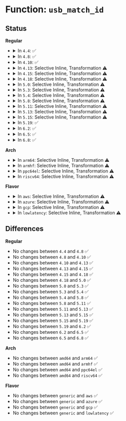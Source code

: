 # Function: <code>usb_match_id</code>

## Status
<b>Regular</b>
<ul>
<li>
<details>
<summary>In <code>4.4</code>: ✅</summary>

```c
const struct usb_device_id *usb_match_id(struct usb_interface *interface, const struct usb_device_id *id);
```

**Collision:** Unique Global

**Inline:** No

**Transformation:** False

**Instances:**

```
In drivers/usb/core/driver.c (ffffffff81614a90)
Location: drivers/usb/core/driver.c:766
Inline: False
Direct callers:
  - drivers/usb/core/driver.c:usb_probe_interface
```
**Symbols:**

```
ffffffff81614a90-ffffffff81614b00: usb_match_id (STB_GLOBAL)
```
</details>
</li>
<li>
<details>
<summary>In <code>4.8</code>: ✅</summary>

```c
const struct usb_device_id *usb_match_id(struct usb_interface *interface, const struct usb_device_id *id);
```

**Collision:** Unique Global

**Inline:** No

**Transformation:** False

**Instances:**

```
In drivers/usb/core/driver.c (ffffffff81674a40)
Location: drivers/usb/core/driver.c:776
Inline: False
Direct callers:
  - drivers/usb/core/driver.c:usb_probe_interface
```
**Symbols:**

```
ffffffff81674a40-ffffffff81674ab0: usb_match_id (STB_GLOBAL)
```
</details>
</li>
<li>
<details>
<summary>In <code>4.10</code>: ✅</summary>

```c
const struct usb_device_id *usb_match_id(struct usb_interface *interface, const struct usb_device_id *id);
```

**Collision:** Unique Global

**Inline:** No

**Transformation:** False

**Instances:**

```
In drivers/usb/core/driver.c (ffffffff816a26d0)
Location: drivers/usb/core/driver.c:779
Inline: False
Direct callers:
  - drivers/usb/core/driver.c:usb_probe_interface
```
**Symbols:**

```
ffffffff816a26d0-ffffffff816a2740: usb_match_id (STB_GLOBAL)
```
</details>
</li>
<li>
<details>
<summary>In <code>4.13</code>: Selective Inline, Transformation ⚠️</summary>

```c
const struct usb_device_id *usb_match_id(struct usb_interface *interface, const struct usb_device_id *id);
```

**Collision:** Unique Global

**Inline:** Selective

**Transformation:** True

**Instances:**

```
In drivers/usb/core/driver.c (ffffffff816b82d6)
Location: drivers/usb/core/driver.c:779
Inline: True
Inline callers:
  - drivers/usb/core/driver.c:usb_probe_interface
Direct callers:
  - drivers/usb/core/driver.c:usb_probe_interface
```
**Symbols:**

```
ffffffff816b7830-ffffffff816b789b: usb_match_id.part.11 (STB_LOCAL)
ffffffff816b78a0-ffffffff816b78b8: usb_match_id (STB_GLOBAL)
```
</details>
</li>
<li>
<details>
<summary>In <code>4.15</code>: Selective Inline, Transformation ⚠️</summary>

```c
const struct usb_device_id *usb_match_id(struct usb_interface *interface, const struct usb_device_id *id);
```

**Collision:** Unique Global

**Inline:** Selective

**Transformation:** True

**Instances:**

```
In drivers/usb/core/driver.c (ffffffff81723beb)
Location: drivers/usb/core/driver.c:779
Inline: True
Inline callers:
  - drivers/usb/core/driver.c:usb_probe_interface
Direct callers:
  - drivers/usb/core/driver.c:usb_probe_interface
```
**Symbols:**

```
ffffffff817230f0-ffffffff8172315b: usb_match_id.part.11 (STB_LOCAL)
ffffffff81723160-ffffffff81723178: usb_match_id (STB_GLOBAL)
```
</details>
</li>
<li>
<details>
<summary>In <code>4.18</code>: Selective Inline, Transformation ⚠️</summary>

```c
const struct usb_device_id *usb_match_id(struct usb_interface *interface, const struct usb_device_id *id);
```

**Collision:** Unique Global

**Inline:** Selective

**Transformation:** True

**Instances:**

```
In drivers/usb/core/driver.c (ffffffff8176282b)
Location: drivers/usb/core/driver.c:779
Inline: True
Inline callers:
  - drivers/usb/core/driver.c:usb_probe_interface
Direct callers:
  - drivers/usb/core/driver.c:usb_probe_interface
```
**Symbols:**

```
ffffffff81761da0-ffffffff81761e0b: usb_match_id.part.14 (STB_LOCAL)
ffffffff81761e10-ffffffff81761e28: usb_match_id (STB_GLOBAL)
```
</details>
</li>
<li>
<details>
<summary>In <code>5.0</code>: Selective Inline, Transformation ⚠️</summary>

```c
const struct usb_device_id *usb_match_id(struct usb_interface *interface, const struct usb_device_id *id);
```

**Collision:** Unique Global

**Inline:** Selective

**Transformation:** True

**Instances:**

```
In drivers/usb/core/driver.c (ffffffff81786e39)
Location: drivers/usb/core/driver.c:776
Inline: True
Inline callers:
  - drivers/usb/core/driver.c:usb_probe_interface
Direct callers:
  - drivers/usb/core/driver.c:usb_probe_interface
```
**Symbols:**

```
ffffffff817863b0-ffffffff8178641b: usb_match_id.part.14 (STB_LOCAL)
ffffffff81786420-ffffffff81786438: usb_match_id (STB_GLOBAL)
```
</details>
</li>
<li>
<details>
<summary>In <code>5.3</code>: Selective Inline, Transformation ⚠️</summary>

```c
const struct usb_device_id *usb_match_id(struct usb_interface *interface, const struct usb_device_id *id);
```

**Collision:** Unique Global

**Inline:** Selective

**Transformation:** True

**Instances:**

```
In drivers/usb/core/driver.c (ffffffff817c5318)
Location: drivers/usb/core/driver.c:771
Inline: True
Inline callers:
  - drivers/usb/core/driver.c:usb_probe_interface
Direct callers:
  - drivers/usb/core/driver.c:usb_probe_interface
```
**Symbols:**

```
ffffffff817c4880-ffffffff817c48f4: usb_match_id.part.0 (STB_LOCAL)
ffffffff817c4900-ffffffff817c4918: usb_match_id (STB_GLOBAL)
```
</details>
</li>
<li>
<details>
<summary>In <code>5.4</code>: Selective Inline, Transformation ⚠️</summary>

```c
const struct usb_device_id *usb_match_id(struct usb_interface *interface, const struct usb_device_id *id);
```

**Collision:** Unique Global

**Inline:** Selective

**Transformation:** True

**Instances:**

```
In drivers/usb/core/driver.c (ffffffff817f5cb8)
Location: drivers/usb/core/driver.c:771
Inline: True
Inline callers:
  - drivers/usb/core/driver.c:usb_probe_interface
Direct callers:
  - drivers/usb/core/driver.c:usb_probe_interface
```
**Symbols:**

```
ffffffff817f5220-ffffffff817f5294: usb_match_id.part.0 (STB_LOCAL)
ffffffff817f52a0-ffffffff817f52b8: usb_match_id (STB_GLOBAL)
```
</details>
</li>
<li>
<details>
<summary>In <code>5.8</code>: Selective Inline, Transformation ⚠️</summary>

```c
const struct usb_device_id *usb_match_id(struct usb_interface *interface, const struct usb_device_id *id);
```

**Collision:** Unique Global

**Inline:** Selective

**Transformation:** True

**Instances:**

```
In drivers/usb/core/driver.c (ffffffff818c5492)
Location: drivers/usb/core/driver.c:806
Inline: True
Inline callers:
  - drivers/usb/core/driver.c:usb_device_match
  - drivers/usb/core/driver.c:usb_probe_interface
Direct callers:
  - drivers/usb/core/driver.c:usb_device_match
  - drivers/usb/core/driver.c:usb_probe_interface
```
**Symbols:**

```
ffffffff818c52e0-ffffffff818c537e: usb_match_id.part.0 (STB_LOCAL)
ffffffff818c5380-ffffffff818c5398: usb_match_id (STB_GLOBAL)
```
</details>
</li>
<li>
<details>
<summary>In <code>5.11</code>: Selective Inline, Transformation ⚠️</summary>

```c
const struct usb_device_id *usb_match_id(struct usb_interface *interface, const struct usb_device_id *id);
```

**Collision:** Unique Global

**Inline:** Selective

**Transformation:** True

**Instances:**

```
In drivers/usb/core/driver.c (ffffffff818d16be)
Location: drivers/usb/core/driver.c:806
Inline: True
Inline callers:
  - drivers/usb/core/driver.c:usb_device_match
  - drivers/usb/core/driver.c:usb_probe_interface
Direct callers:
  - drivers/usb/core/driver.c:usb_device_match
  - drivers/usb/core/driver.c:usb_probe_interface
```
**Symbols:**

```
ffffffff818d1110-ffffffff818d11ae: usb_match_id.part.0 (STB_LOCAL)
ffffffff818d11b0-ffffffff818d11c8: usb_match_id (STB_GLOBAL)
```
</details>
</li>
<li>
<details>
<summary>In <code>5.13</code>: Selective Inline, Transformation ⚠️</summary>

```c
const struct usb_device_id *usb_match_id(struct usb_interface *interface, const struct usb_device_id *id);
```

**Collision:** Unique Global

**Inline:** Selective

**Transformation:** True

**Instances:**

```
In drivers/usb/core/driver.c (ffffffff818b4cde)
Location: drivers/usb/core/driver.c:802
Inline: True
Inline callers:
  - drivers/usb/core/driver.c:usb_device_match
  - drivers/usb/core/driver.c:usb_probe_interface
Direct callers:
  - drivers/usb/core/driver.c:usb_device_match
  - drivers/usb/core/driver.c:usb_probe_interface
```
**Symbols:**

```
ffffffff818b4730-ffffffff818b47ce: usb_match_id.part.0 (STB_LOCAL)
ffffffff818b47d0-ffffffff818b47e8: usb_match_id (STB_GLOBAL)
```
</details>
</li>
<li>
<details>
<summary>In <code>5.15</code>: Selective Inline, Transformation ⚠️</summary>

```c
const struct usb_device_id *usb_match_id(struct usb_interface *interface, const struct usb_device_id *id);
```

**Collision:** Unique Global

**Inline:** Selective

**Transformation:** True

**Instances:**

```
In drivers/usb/core/driver.c (ffffffff8194a20e)
Location: drivers/usb/core/driver.c:802
Inline: True
Inline callers:
  - drivers/usb/core/driver.c:usb_device_match
  - drivers/usb/core/driver.c:usb_probe_interface
Direct callers:
  - drivers/usb/core/driver.c:usb_device_match
  - drivers/usb/core/driver.c:usb_probe_interface
```
**Symbols:**

```
ffffffff81949c60-ffffffff81949cfe: usb_match_id.part.0 (STB_LOCAL)
ffffffff81949d00-ffffffff81949d18: usb_match_id (STB_GLOBAL)
```
</details>
</li>
<li>
<details>
<summary>In <code>5.19</code>: ✅</summary>

```c
const struct usb_device_id *usb_match_id(struct usb_interface *interface, const struct usb_device_id *id);
```

**Collision:** Unique Global

**Inline:** No

**Transformation:** False

**Instances:**

```
In drivers/usb/core/driver.c (ffffffff81aa28c0)
Location: drivers/usb/core/driver.c:802
Inline: False
Direct callers:
  - drivers/usb/core/driver.c:usb_device_match
  - drivers/usb/core/driver.c:usb_probe_interface
```
**Symbols:**

```
ffffffff81aa28c0-ffffffff81aa2973: usb_match_id (STB_GLOBAL)
```
</details>
</li>
<li>
<details>
<summary>In <code>6.2</code>: ✅</summary>

```c
const struct usb_device_id *usb_match_id(struct usb_interface *interface, const struct usb_device_id *id);
```

**Collision:** Unique Global

**Inline:** No

**Transformation:** False

**Instances:**

```
In drivers/usb/core/driver.c (ffffffff81c28300)
Location: drivers/usb/core/driver.c:802
Inline: False
Direct callers:
  - drivers/usb/core/driver.c:usb_device_match
  - drivers/usb/core/driver.c:usb_probe_interface
```
**Symbols:**

```
ffffffff81c28300-ffffffff81c283b3: usb_match_id (STB_GLOBAL)
```
</details>
</li>
<li>
<details>
<summary>In <code>6.5</code>: ✅</summary>

```c
const struct usb_device_id *usb_match_id(struct usb_interface *interface, const struct usb_device_id *id);
```

**Collision:** Unique Global

**Inline:** No

**Transformation:** False

**Instances:**

```
In drivers/usb/core/driver.c (ffffffff81c8f2d0)
Location: drivers/usb/core/driver.c:802
Inline: False
Direct callers:
  - drivers/usb/core/driver.c:usb_device_match
  - drivers/usb/core/driver.c:usb_probe_interface
```
**Symbols:**

```
ffffffff81c8f2d0-ffffffff81c8f386: usb_match_id (STB_GLOBAL)
```
</details>
</li>
<li>
<details>
<summary>In <code>6.8</code>: ✅</summary>

```c
const struct usb_device_id *usb_match_id(struct usb_interface *interface, const struct usb_device_id *id);
```

**Collision:** Unique Global

**Inline:** No

**Transformation:** False

**Instances:**

```
In drivers/usb/core/driver.c (ffffffff81d43e50)
Location: drivers/usb/core/driver.c:805
Inline: False
Direct callers:
  - drivers/usb/core/driver.c:usb_device_match
  - drivers/usb/core/driver.c:usb_probe_interface
```
**Symbols:**

```
ffffffff81d43e50-ffffffff81d43f06: usb_match_id (STB_GLOBAL)
```
</details>
</li>
</ul>
<b>Arch</b>
<ul>
<li>
<details>
<summary>In <code>arm64</code>: Selective Inline, Transformation ⚠️</summary>

```c
const struct usb_device_id *usb_match_id(struct usb_interface *interface, const struct usb_device_id *id);
```

**Collision:** Unique Global

**Inline:** Selective

**Transformation:** True

**Instances:**

```
In drivers/usb/core/driver.c (ffff800010a26c88)
Location: drivers/usb/core/driver.c:771
Inline: True
Inline callers:
  - drivers/usb/core/driver.c:usb_probe_interface
Direct callers:
  - drivers/usb/core/driver.c:usb_probe_interface
```
**Symbols:**

```
ffff800010a26050-ffff800010a260dc: usb_match_id.part.0 (STB_LOCAL)
ffff800010a260e0-ffff800010a26120: usb_match_id (STB_GLOBAL)
```
</details>
</li>
<li>
<details>
<summary>In <code>armhf</code>: Selective Inline, Transformation ⚠️</summary>

```c
const struct usb_device_id *usb_match_id(struct usb_interface *interface, const struct usb_device_id *id);
```

**Collision:** Unique Global

**Inline:** Selective

**Transformation:** True

**Instances:**

```
In drivers/usb/core/driver.c (c0afcce4)
Location: drivers/usb/core/driver.c:771
Inline: True
Inline callers:
  - drivers/usb/core/driver.c:usb_probe_interface
Direct callers:
  - drivers/usb/core/driver.c:usb_probe_interface
```
**Symbols:**

```
c0afc1d8-c0afc25c: usb_match_id.part.0 (STB_LOCAL)
c0afc25c-c0afc288: usb_match_id (STB_GLOBAL)
```
</details>
</li>
<li>
<details>
<summary>In <code>ppc64el</code>: Selective Inline, Transformation ⚠️</summary>

```c
const struct usb_device_id *usb_match_id(struct usb_interface *interface, const struct usb_device_id *id);
```

**Collision:** Unique Global

**Inline:** Selective

**Transformation:** True

**Instances:**

```
In drivers/usb/core/driver.c (c000000000ae2664)
Location: drivers/usb/core/driver.c:771
Inline: True
Inline callers:
  - drivers/usb/core/driver.c:usb_probe_interface
Direct callers:
  - drivers/usb/core/driver.c:usb_probe_interface
```
**Symbols:**

```
c000000000ae14b0-c000000000ae1564: usb_match_id.part.0 (STB_LOCAL)
c000000000ae1570-c000000000ae1598: usb_match_id (STB_GLOBAL)
```
</details>
</li>
<li>
<details>
<summary>In <code>riscv64</code>: Selective Inline, Transformation ⚠️</summary>

```c
const struct usb_device_id *usb_match_id(struct usb_interface *interface, const struct usb_device_id *id);
```

**Collision:** Unique Global

**Inline:** Selective

**Transformation:** True

**Instances:**

```
In drivers/usb/core/driver.c (ffffffe000648aaa)
Location: drivers/usb/core/driver.c:771
Inline: True
Inline callers:
  - drivers/usb/core/driver.c:usb_probe_interface
Direct callers:
  - drivers/usb/core/driver.c:usb_probe_interface
```
**Symbols:**

```
ffffffe000647fdc-ffffffe000648048: usb_match_id.part.0 (STB_LOCAL)
ffffffe000648048-ffffffe000648080: usb_match_id (STB_GLOBAL)
```
</details>
</li>
</ul>
<b>Flavor</b>
<ul>
<li>
<details>
<summary>In <code>aws</code>: Selective Inline, Transformation ⚠️</summary>

```c
const struct usb_device_id *usb_match_id(struct usb_interface *interface, const struct usb_device_id *id);
```

**Collision:** Unique Global

**Inline:** Selective

**Transformation:** True

**Instances:**

```
In drivers/usb/core/driver.c (ffffffff817ae098)
Location: drivers/usb/core/driver.c:771
Inline: True
Inline callers:
  - drivers/usb/core/driver.c:usb_probe_interface
Direct callers:
  - drivers/usb/core/driver.c:usb_probe_interface
```
**Symbols:**

```
ffffffff817ad600-ffffffff817ad674: usb_match_id.part.0 (STB_LOCAL)
ffffffff817ad680-ffffffff817ad698: usb_match_id (STB_GLOBAL)
```
</details>
</li>
<li>
<details>
<summary>In <code>azure</code>: Selective Inline, Transformation ⚠️</summary>

```c
const struct usb_device_id *usb_match_id(struct usb_interface *interface, const struct usb_device_id *id);
```

**Collision:** Unique Global

**Inline:** Selective

**Transformation:** True

**Instances:**

```
In drivers/usb/core/driver.c (ffffffff8179fa98)
Location: drivers/usb/core/driver.c:771
Inline: True
Inline callers:
  - drivers/usb/core/driver.c:usb_probe_interface
Direct callers:
  - drivers/usb/core/driver.c:usb_probe_interface
```
**Symbols:**

```
ffffffff8179f000-ffffffff8179f074: usb_match_id.part.0 (STB_LOCAL)
ffffffff8179f080-ffffffff8179f098: usb_match_id (STB_GLOBAL)
```
</details>
</li>
<li>
<details>
<summary>In <code>gcp</code>: Selective Inline, Transformation ⚠️</summary>

```c
const struct usb_device_id *usb_match_id(struct usb_interface *interface, const struct usb_device_id *id);
```

**Collision:** Unique Global

**Inline:** Selective

**Transformation:** True

**Instances:**

```
In drivers/usb/core/driver.c (ffffffff817eab38)
Location: drivers/usb/core/driver.c:771
Inline: True
Inline callers:
  - drivers/usb/core/driver.c:usb_probe_interface
Direct callers:
  - drivers/usb/core/driver.c:usb_probe_interface
```
**Symbols:**

```
ffffffff817ea0a0-ffffffff817ea114: usb_match_id.part.0 (STB_LOCAL)
ffffffff817ea120-ffffffff817ea138: usb_match_id (STB_GLOBAL)
```
</details>
</li>
<li>
<details>
<summary>In <code>lowlatency</code>: Selective Inline, Transformation ⚠️</summary>

```c
const struct usb_device_id *usb_match_id(struct usb_interface *interface, const struct usb_device_id *id);
```

**Collision:** Unique Global

**Inline:** Selective

**Transformation:** True

**Instances:**

```
In drivers/usb/core/driver.c (ffffffff81804d78)
Location: drivers/usb/core/driver.c:771
Inline: True
Inline callers:
  - drivers/usb/core/driver.c:usb_probe_interface
Direct callers:
  - drivers/usb/core/driver.c:usb_probe_interface
```
**Symbols:**

```
ffffffff818042f0-ffffffff81804364: usb_match_id.part.0 (STB_LOCAL)
ffffffff81804370-ffffffff81804388: usb_match_id (STB_GLOBAL)
```
</details>
</li>
</ul>

## Differences
<b>Regular</b>
<ul>
<li>
No changes between <code>4.4</code> and <code>4.8</code> ✅
</li>
<li>
No changes between <code>4.8</code> and <code>4.10</code> ✅
</li>
<li>
No changes between <code>4.10</code> and <code>4.13</code> ✅
</li>
<li>
No changes between <code>4.13</code> and <code>4.15</code> ✅
</li>
<li>
No changes between <code>4.15</code> and <code>4.18</code> ✅
</li>
<li>
No changes between <code>4.18</code> and <code>5.0</code> ✅
</li>
<li>
No changes between <code>5.0</code> and <code>5.3</code> ✅
</li>
<li>
No changes between <code>5.3</code> and <code>5.4</code> ✅
</li>
<li>
No changes between <code>5.4</code> and <code>5.8</code> ✅
</li>
<li>
No changes between <code>5.8</code> and <code>5.11</code> ✅
</li>
<li>
No changes between <code>5.11</code> and <code>5.13</code> ✅
</li>
<li>
No changes between <code>5.13</code> and <code>5.15</code> ✅
</li>
<li>
No changes between <code>5.15</code> and <code>5.19</code> ✅
</li>
<li>
No changes between <code>5.19</code> and <code>6.2</code> ✅
</li>
<li>
No changes between <code>6.2</code> and <code>6.5</code> ✅
</li>
<li>
No changes between <code>6.5</code> and <code>6.8</code> ✅
</li>
</ul>
<b>Arch</b>
<ul>
<li>
No changes between <code>amd64</code> and <code>arm64</code> ✅
</li>
<li>
No changes between <code>amd64</code> and <code>armhf</code> ✅
</li>
<li>
No changes between <code>amd64</code> and <code>ppc64el</code> ✅
</li>
<li>
No changes between <code>amd64</code> and <code>riscv64</code> ✅
</li>
</ul>
<b>Flavor</b>
<ul>
<li>
No changes between <code>generic</code> and <code>aws</code> ✅
</li>
<li>
No changes between <code>generic</code> and <code>azure</code> ✅
</li>
<li>
No changes between <code>generic</code> and <code>gcp</code> ✅
</li>
<li>
No changes between <code>generic</code> and <code>lowlatency</code> ✅
</li>
</ul>
